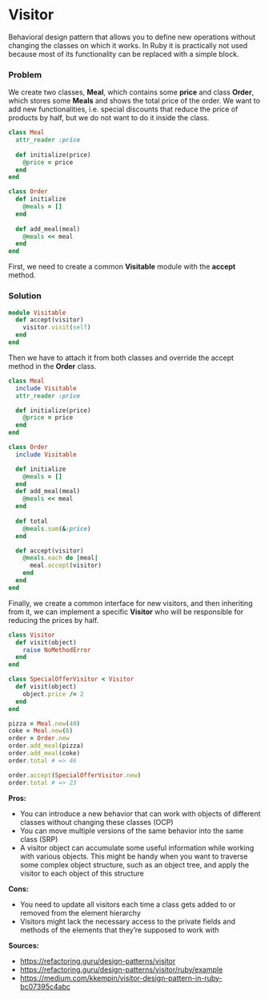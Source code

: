 # Visitor

Behavioral design pattern that allows you to define new operations without changing the classes on which it works. In Ruby it is practically not used because most of its functionality can be replaced with a simple block.

### Problem

We create two classes, **Meal**, which contains some **price** and class **Order**, which stores some **Meals** and shows the total price of the order. We want to add new functionalities, i.e. special discounts that reduce the price of products by half, but we do not want to do it inside the class.

``` Ruby
class Meal
  attr_reader :price
  
  def initialize(price)
    @price = price
  end
end

class Order
  def initialize
    @meals = []
  end
  
  def add_meal(meal)
    @meals << meal
  end
end
```

First, we need to create a common **Visitable** module with the **accept** method.

### Solution
``` Ruby
module Visitable
  def accept(visitor)
    visitor.visit(self)
  end
end
```

Then we have to attach it from both classes and override the accept method in the **Order** class.

``` Ruby
class Meal
  include Visitable
  attr_reader :price

  def initialize(price)
    @price = price
  end
end

class Order
  include Visitable

  def initialize
    @meals = []
  end
  def add_meal(meal)
    @meals << meal
  end
  
  def total
    @meals.sum(&:price)
  end

  def accept(visitor)
    @meals.each do |meal|
      meal.accept(visitor)
    end
  end
end
```

Finally, we create a common interface for new visitors, and then inheriting from it, we can implement a specific **Visitor** who will be responsible for reducing the prices by half.

``` Ruby
class Visitor
  def visit(object)
    raise NoMethodError
  end
end

class SpecialOfferVisitor < Visitor
  def visit(object)
    object.price /= 2
  end
end

pizza = Meal.new(40)
coke = Meal.new(6)
order = Order.new
order.add_meal(pizza)
order.add_meal(coke)
order.total # => 46 

order.accept(SpecialOfferVisitor.new)
order.total # => 23
```

**Pros:**
- You can introduce a new behavior that can work with objects of different classes without changing these classes (OCP)
- You can move multiple versions of the same behavior into the same class (SRP)
- A visitor object can accumulate some useful information while working with various objects. This might be handy when you want to traverse some complex object structure, such as an object tree, and apply the visitor to each object of this structure

**Cons:**
- You need to update all visitors each time a class gets added to or removed from the element hierarchy
- Visitors might lack the necessary access to the private fields and methods of the elements that they’re supposed to work with

**Sources:**
- https://refactoring.guru/design-patterns/visitor
- https://refactoring.guru/design-patterns/visitor/ruby/example
- https://medium.com/kkempin/visitor-design-pattern-in-ruby-bc07395c4abc
